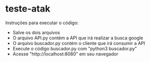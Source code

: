 # teste-atak

Instruções para executar o código:

* Salve os dois arquivos
* O arquivo API.py contém a API que irá realizar a busca google
* O arquivo buscador.py contém o cliente que irá consumir a API
* Execute o código buscador.py com "python3 buscador.py"
* Acesse "http://localhost:8080" em seu navegador
